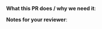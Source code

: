 <!-- !!!! README !!!! Please fill this out. -->

<!-- A short description of what your PR does and what it solves. -->
**What this PR does / why we need it**: 

<!-- Notes that may be helpful for anyone reviewing this PR -->
**Notes for your reviewer**:

<!--- DEVIATION: We're open source, we don't need a JIRA ticket -->
